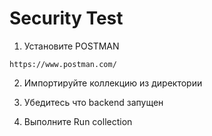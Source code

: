 # Security Test

1. Установите POSTMAN
```
https://www.postman.com/
```

2. Импортируйте коллекцию из директории

3. Убедитесь что backend запущен

4. Выполните Run collection